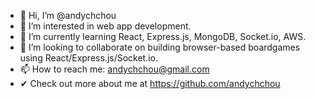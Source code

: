 - 👋 Hi, I’m @andychchou
- 👀 I’m interested in web app development.
- 🌱 I’m currently learning React, Express.js, MongoDB, Socket.io, AWS.
- 💞️ I’m looking to collaborate on building browser-based boardgames using React/Express.js/Socket.io.
- 📫 How to reach me: andychchou@gmail.com
-  ✔ Check out more about me at https://github.com/andychchou

<!---
andychchou/andychchou is a ✨ special ✨ repository because its `README.md` (this file) appears on your GitHub profile.
You can click the Preview link to take a look at your changes.
--->
